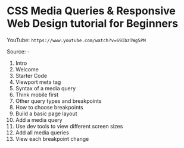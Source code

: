 # CSS Media Queries & Responsive Web Design tutorial for Beginners

YouTube: `https://www.youtube.com/watch?v=69IbzTWg5PM`

Source: -

1. Intro
2. Welcome
3. Starter Code
4. Viewport meta tag
5. Syntax of a media query
6. Think mobile first
7. Other query types and breakpoints
8. How to choose breakpoints
9. Build a basic page layout
10. Add a media query
11. Use dev tools to view different screen sizes
12. Add all media queries
13. View each breakpoint change